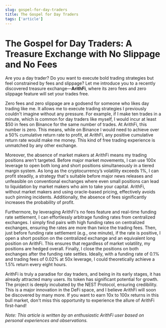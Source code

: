 ```yaml
---
slug: gospel-for-day-traders
title: The Gospel for Day Traders
tags: ['article']
---
```


# The Gospel for Day Traders: A Treasure Exchange with No Slippage and No Fees

Are you a day trader? Do you want to execute bold trading strategies but feel constrained by fees and slippage? Let me introduce you to a recently discovered treasure exchange—**ArithFi**, where its zero fees and zero slippage feature will set your trades free.

Zero fees and zero slippage are a godsend for someone who likes day trading like me. It allows me to execute trading strategies I previously couldn't imagine without any pressure. For example, if I make ten trades in a minute, which is common for day traders like myself, I would incur at least $50 in fees on Binance for the same number of trades. At ArithFi, this number is zero. This means, while on Binance I would need to achieve over a 50% cumulative return rate to profit, at ArithFi, any positive cumulative return rate would make me money. This kind of free trading experience is unmatched by any other exchange.

Moreover, the absence of market makers at ArithFi means my trading positions aren’t targeted. Before major market movements, I can use 100x leverage to open both long and short positions simultaneously in a tiered margin system. As long as the cryptocurrency’s volatility exceeds 1%, I can profit steadily, a strategy that's suitable before major news releases and unfeasible on conventional exchanges where even small positions can lead to liquidation by market makers who aim to take your capital. ArithFi, without market makers and using oracle-based pricing, effectively avoids such pinning incidents. Additionally, the absence of fees significantly increases the probability of profit.

Furthermore, by leveraging ArithFi's no fees feature and real-time funding rate settlement, I can effortlessly arbitrage funding rates from centralized exchanges. I simply find pairs with high funding rates on centralized exchanges, ensuring the rates are more than twice the trading fees. Then, just before funding rate settlement (e.g., one minute), if the rate is positive, I open a short position on the centralized exchange and an equivalent long position on ArithFi. This ensures that regardless of market volatility, my positions are hedged overall. Finally, I close the positions on both exchanges after the funding rate settles. Ideally, with a funding rate of 0.1% and trading fees of 0.02% at 50x leverage, I could theoretically achieve a 1.5% return every eight hours.

ArithFi is truly a paradise for day traders, and being in its early stages, it has already attracted many users. Its token has significant potential for growth. The project is deeply incubated by the NEST Protocol, ensuring credibility. This is a major innovation in the DeFi space, and I believe ArithFi will soon be discovered by many more. If you want to earn 10x to 100x returns in this bull market, don't miss this opportunity to experience the allure of ArithFi first-hand!

*Note: This article is written by an enthusiastic ArithFi user based on personal experiences and observations.*
